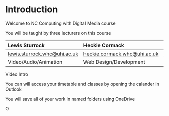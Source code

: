 # Introduction

Welcome to NC Computing with Digital Media course

You will be taught by three lecturers on this course

| Lewis Sturrock | Heckie Cormack | Charles McCrimmon |
| :--- | :--- | :--- |
| lewis.sturrock.whc@uhi.ac.uk | heckie.cormack.whc@uhi.ac.uk | charles.mccrimmon.whc@uhi.ac.uk |
| Video/Audio/Animation | Web Design/Development | Programming and Networking |

Video Intro

You can will access your timetable and classes by opening the calander in Outlook

You will save all of your work in named folders using OneDrive

O

